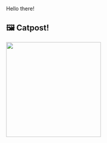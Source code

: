 Hello there!



## 🖼️ Catpost!

<sub>
    <img src="https://cdn2.thecatapi.com/images/103.jpg" height="256">
</sub>

